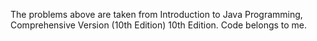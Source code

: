The problems above are taken from Introduction to Java Programming, Comprehensive Version (10th Edition) 10th Edition. Code belongs to me.
